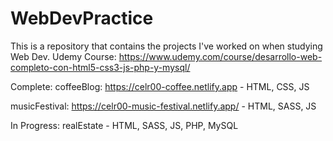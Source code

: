 # WebDevPractice
This is a repository that contains the projects I've worked on when studying Web Dev. 
Udemy Course: https://www.udemy.com/course/desarrollo-web-completo-con-html5-css3-js-php-y-mysql/

Complete:
coffeeBlog: https://celr00-coffee.netlify.app
    - HTML, CSS, JS

musicFestival: https://celr00-music-festival.netlify.app/
    - HTML, SASS, JS

In Progress:
realEstate
    - HTML, SASS, JS, PHP, MySQL
